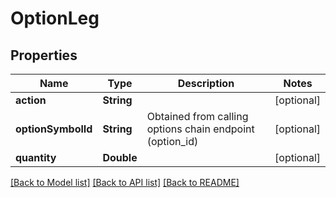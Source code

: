 # OptionLeg

## Properties
Name | Type | Description | Notes
------------ | ------------- | ------------- | -------------
**action** | **String** |  | [optional] 
**optionSymbolId** | **String** | Obtained from calling options chain endpoint (option_id) | [optional] 
**quantity** | **Double** |  | [optional] 

[[Back to Model list]](../README.md#models) [[Back to API list]](../README.md#api-endpoints) [[Back to README]](../README.md)


